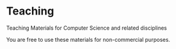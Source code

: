 # Teaching
Teaching Materials for Computer Science and related disciplines 

You are free to use these materials for non-commercial purposes.


